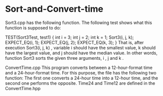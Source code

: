 # Sort-and-Convert-time

Sort3.cpp has the following function.
The following test shows what this function is supposed to do:

TEST(Sort3Test, test1) {
 int i = 3;
 int j = 2;
 int k = 1;
 Sort3(i, j, k);
 EXPECT_EQ(i, 1);
 EXPECT_EQ(j, 2);
 EXPECT_EQ(k, 3);
}
That is, after execution Sort3(i, j, k) , variable i should have the smallest value, k should have the
largest value, and j should have the median value. In other words, function Sort3 sorts the given three
arguments, i , j and k .

ConvertTime.cpp
This program converts between a 12-hour-format time and a 24-hour-format time. For this purpose, the file
has the following two function:
The first one converts a 24-hour time into a 12-hour time, and the second one performs the opposite.
Time24 and Time12 are defined in the ConvertTime.hpp

